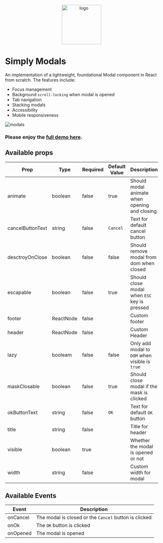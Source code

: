 <p align="center">
<img width="130" alt="logo" src="https://user-images.githubusercontent.com/7442937/186945776-57eef137-98f6-411f-a33d-d8cb10dce8d8.png">
</p>

# Simply Modals
An implementation of a lightweight, foundational Modal component in React from scratch. The features include:
- Focus management
- Background `scroll-locking` when modal is opened
- Tab navigation
- Stacking modals
- Accessibility
- Mobile responsiveness

![modals](https://user-images.githubusercontent.com/7442937/183442595-45fed252-d08c-4a23-a516-1f2aa2134fef.gif)

### Please enjoy the [full demo here](https://www.loom.com/share/c708af13a2fb48798dfa8c3ba958827f).

## Available props
| Prop             | Type      | Required | Default Value | Description                                   |
|------------------|-----------|----------|---------------|-----------------------------------------------|
| animate          | boolean   | false    | true          | Should modal animate when opening and closing |
| cancelButtonText | string    | false    | `Cancel`      | Text for default cancel button                |
| desctroyOnClose  | boolean   | false    | false         | Should remove modal from dom when closed      |
| escapable        | boolean   | false    | true          | Should close modal when `ESC` key is pressed  |
| footer           | ReactNode | false    |               | Custom footer                                 |
| header           | ReactNode | false    |               | Custom Header                                 |
| lazy           | booleam | false    | false         | Only add modal to `DOM` when visible is `true`                  |
| maskClosable     | boolean   | false    | true          | Should close modal if the mask is clicked         |
| okButtonText     | string    | false    | `OK`          | Text for default `OK` button                  |
| title            | string    | false    |               | Title for header                              |
| visible          | boolean   | true     |               | Whether the modal is opened or not            |
| width            | string    | false    |               | Custom width for modal                        |

## Available Events
| Event    | Description                                           |
|----------|-------------------------------------------------------|
| onCancel | The modal is closed or the `Cancel` button is clicked |
| onOk     | The `OK` button is clicked                            |
| onOpened | The modal is opened                                   |


